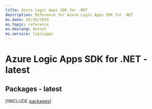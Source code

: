 ```yaml
---
title: Azure Logic Apps SDK for .NET
description: Reference for Azure Logic Apps SDK for .NET
ms.date: 05/30/2024
ms.topic: reference
ms.devlang: dotnet
ms.service: logicapps
---
```

# Azure Logic Apps SDK for .NET - latest
## Packages - latest
[!INCLUDE [packages](logic-apps-index.md)]